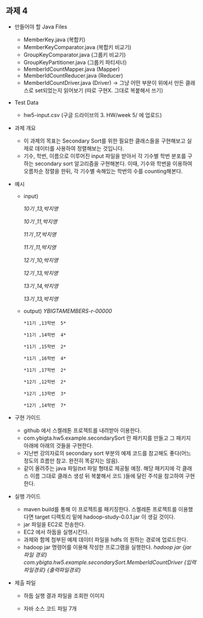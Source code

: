 ## 과제 4

- 만들어야 할 Java Files
  - MemberKey.java (복합키)
  - MemberKeyComparator.java (복합키 비교기)
  - GroupKeyComparator.java (그룹키 비교기)
  - GroupKeyPartitioner.java (그룹키 파티셔너)
  - MemberIdCountMapper.java (Mapper)
  - MemberIdCountReducer.java (Reducer)
  - MemberIdCountDriver.java (Driver) -> 그냥 어떤 부분이 위에서 만든 클래스로 set되었는지 읽어보기 (따로 구현X. 그대로 복붙해서 쓰기)


- Test Data
  - hw5-input.csv (구글 드라이브의 3. HW/week 5/ 에 업로드)


- 과제 개요
  - 이 과제의 목표는 Secondary Sort를 위한 필요한 클래스들을 구현해보고 실제로 데이터를 사용하여 정렬해보는 것입니다.
  - 기수, 학번, 이름으로 이루어진 input 파일을 받아서 각 기수별 학번 분포를 구하는 secondary sort 알고리즘을 구현해본다. 이때, 기수와 학번을 이용하여 오름차순 정렬을 한뒤, 각 기수별 속해있는 학번의 수를 counting해본다. 

- 예시

  - input)

    *10기 ,13,박지영*
    
    *10기 ,11,박지영*
    
    *11기 ,17,박지영*
    
    *11기 ,11,박지영*
    
    *12기 ,10,박지영*
    
    *12기 ,13,박지영*
    
    *13기 ,14,박지영*
    
    *13기 ,13,박지영*
   
  - output)
    *YBIGTAMEMBERS-r-00000*
        
        *11기 ,13학번  5*
        
        *11기 ,14학번  4*
        
        *11기 ,15학번  2*
        
        *11기 ,16학번  4*
        
        *11기 ,17학번  2*
        
        *12기 ,12학번  2*
        
        *12기 ,13학번  3*
        
        *12기 ,14학번  7*
        

- 구현 가이드
  - github 에서 스켈레톤 프로젝트를 내려받아 이용한다.
  - com.ybigta.hw5.example.secondarySort 란 패키지를 만들고 그 패키지 아래에 아래의 것들을 구현한다.
  - 지난번 강의자료의 secondary sort 부분의 예제 코드를 참고해도 좋다(어느 정도의 흐름만 참고. 완전히 똑같지는 않음).
  - 같이 올려주는 java 파일(txt 파일 형태로 제공될 예정. 해당 패키지에 각 클래스 이름 그대로 클래스 생성 뒤 복붙해서 코드 )들에 달린 주석을 참고하여 구현한다. 


- 실행 가이드

  - maven build를 통해 이 프로젝트를 패키징한다. 스켈레톤 프로젝트를 이용했다면 target 디렉토리 밑에 hadoop-study-0.0.1.jar 이 생길 것이다.
  - jar 파일을 EC2로 전송한다.
  - EC2 에서 하둡을 실행시킨다.
  - 과제와 함께 첨부된 예제 데이터 파일을 hdfs 의 원하는 경로에 업로드한다.
  - hadoop jar 명령어를 이용해 작성한 프로그램을 실행한다.
    *hadoop jar {jar 파일 경로} com.ybigta.hw5.example.secondarySort.MemberIdCountDriver {입력파일경로} {출력파일경로}*

- 제출 파일

  - 하둡 실행 결과 파일을 조회한 이미지

  - 자바 소스 코드 파일 7개

